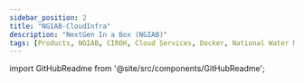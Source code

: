 ```yaml
---
sidebar_position: 2
title: "NGIAB-CloudInfra"
description: "NextGen In a Box (NGIAB)"
tags: [Products, NGIAB, CIROH, Cloud Services, Docker, National Water Model]
---
```


import GitHubReadme from '@site/src/components/GitHubReadme';
 
<GitHubReadme username="CIROH-UA" repo="NGIAB-CloudInfra" />


